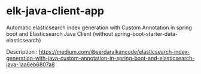 # elk-java-client-app
Automatic elasticsearch index generation with Custom Annotation in spring boot and Elasticsearch Java Client (without spring-boot-starter-data-elasticsearch)

Description : https://medium.com/@serdaralkancode/elasticsearch-index-generation-with-java-custom-annotation-in-spring-boot-and-elasticsearch-java-1aa6eb6807a8
